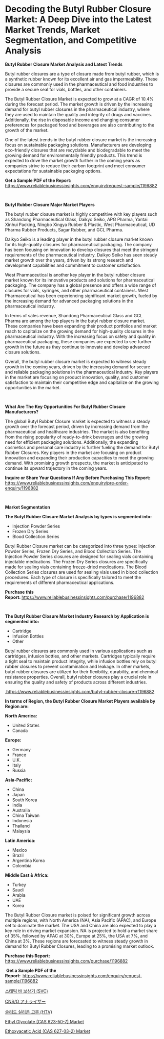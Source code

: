 <p><h1>Decoding the Butyl Rubber Closure Market: A Deep Dive into the Latest Market Trends, Market Segmentation, and Competitive Analysis</h1></p><p><strong>Butyl Rubber Closure Market Analysis and Latest Trends</strong></p>
<p><p>Butyl rubber closures are a type of closure made from butyl rubber, which is a synthetic rubber known for its excellent air and gas impermeability. These closures are commonly used in the pharmaceutical and food industries to provide a secure seal for vials, bottles, and other containers.</p><p>The Butyl Rubber Closure Market is expected to grow at a CAGR of 10.4% during the forecast period. The market growth is driven by the increasing demand for butyl rubber closures in the pharmaceutical industry, where they are used to maintain the quality and integrity of drugs and vaccines. Additionally, the rise in disposable income and changing consumer preferences for packaged food and beverages are also contributing to the growth of the market.</p><p>One of the latest trends in the butyl rubber closure market is the increasing focus on sustainable packaging solutions. Manufacturers are developing eco-friendly closures that are recyclable and biodegradable to meet the growing demand for environmentally friendly products. This trend is expected to drive the market growth further in the coming years as companies strive to reduce their carbon footprint and meet consumer expectations for sustainable packaging options.</p></p>
<p><strong>Get a Sample PDF of the Report:&nbsp;</strong> <a href="https://www.reliablebusinessinsights.com/enquiry/request-sample/1196882">https://www.reliablebusinessinsights.com/enquiry/request-sample/1196882</a></p>
<p>&nbsp;</p>
<p><strong>Butyl Rubber Closure Major Market Players</strong></p>
<p><p>The butyl rubber closure market is highly competitive with key players such as Shandong Pharmaceutical Glass, Daikyo Seiko, APG Pharma, Yantai Xinhui Packing, Ningbo Xingya Rubber & Plastic, West Pharmaceutical, UD Pharma Rubber Products, Sagar Rubber, and GCL Pharma.</p><p>Daikyo Seiko is a leading player in the butyl rubber closure market known for its high-quality closures for pharmaceutical packaging. The company has been focusing on innovation to develop closures that meet the stringent requirements of the pharmaceutical industry. Daikyo Seiko has seen steady market growth over the years, driven by its strong research and development capabilities and commitment to customer satisfaction.</p><p>West Pharmaceutical is another key player in the butyl rubber closure market known for its innovative products and solutions for pharmaceutical packaging. The company has a global presence and offers a wide range of closures for vials, syringes, and other pharmaceutical containers. West Pharmaceutical has been experiencing significant market growth, fueled by the increasing demand for advanced packaging solutions in the pharmaceutical industry.</p><p>In terms of sales revenue, Shandong Pharmaceutical Glass and GCL Pharma are among the top players in the butyl rubber closure market. These companies have been expanding their product portfolios and market reach to capitalize on the growing demand for high-quality closures in the pharmaceutical industry. With the increasing focus on safety and quality in pharmaceutical packaging, these companies are expected to see further growth in the future as they continue to innovate and develop advanced closure solutions.</p><p>Overall, the butyl rubber closure market is expected to witness steady growth in the coming years, driven by the increasing demand for secure and reliable packaging solutions in the pharmaceutical industry. Key players in the market are focusing on product innovation, quality, and customer satisfaction to maintain their competitive edge and capitalize on the growing opportunities in the market.</p></p>
<p>&nbsp;</p>
<p><strong>What Are The Key Opportunities For Butyl Rubber Closure Manufacturers?</strong></p>
<p><p>The global Butyl Rubber Closure market is expected to witness a steady growth over the forecast period, driven by increasing demand from the pharmaceutical and healthcare industries. The market is also benefiting from the rising popularity of ready-to-drink beverages and the growing need for efficient packaging solutions. Additionally, the expanding cosmetics and personal care industry is further fueling the demand for Butyl Rubber Closures. Key players in the market are focusing on product innovation and expanding their production capacities to meet the growing demand. With promising growth prospects, the market is anticipated to continue its upward trajectory in the coming years.</p></p>
<p><strong>Inquire or Share Your Questions If Any Before Purchasing This Report:</strong> <a href="https://www.reliablebusinessinsights.com/enquiry/pre-order-enquiry/1196882">https://www.reliablebusinessinsights.com/enquiry/pre-order-enquiry/1196882</a></p>
<p>&nbsp;</p>
<p><strong>Market Segmentation</strong></p>
<p><strong>The Butyl Rubber Closure Market Analysis by types is segmented into:</strong></p>
<p><ul><li>Injection Powder Series</li><li>Frozen Dry Series</li><li>Blood Collection Series</li></ul></p>
<p><p>Butyl Rubber Closure market can be categorized into three types: Injection Powder Series, Frozen Dry Series, and Blood Collection Series. The Injection Powder Series closures are designed for sealing vials containing injectable medications. The Frozen Dry Series closures are specifically made for sealing vials containing freeze-dried medications. The Blood Collection Series closures are used for sealing vials used in blood collection procedures. Each type of closure is specifically tailored to meet the requirements of different pharmaceutical applications.</p></p>
<p><strong>Purchase this Report:&nbsp;</strong><a href="https://www.reliablebusinessinsights.com/purchase/1196882">https://www.reliablebusinessinsights.com/purchase/1196882</a></p>
<p>&nbsp;</p>
<p><strong>The Butyl Rubber Closure Market Industry Research by Application is segmented into:</strong></p>
<p><ul><li>Cartridge</li><li>Infusion Bottles</li><li>Other</li></ul></p>
<p><p>Butyl rubber closures are commonly used in various applications such as cartridges, infusion bottles, and other markets. Cartridges typically require a tight seal to maintain product integrity, while infusion bottles rely on butyl rubber closures to prevent contamination and leakage. In other markets, butyl rubber closures are utilized for their flexibility, durability, and chemical resistance properties. Overall, butyl rubber closures play a crucial role in ensuring the quality and safety of products across different industries.</p></p>
<p><a href="https://www.reliablebusinessinsights.com/butyl-rubber-closure-r1196882">&nbsp;https://www.reliablebusinessinsights.com/butyl-rubber-closure-r1196882</a></p>
<p><strong>In terms of Region, the Butyl Rubber Closure Market Players available by Region are:</strong></p>
<p>
    <p> <strong> North America: </strong>
        <ul>
            <li>United States</li>
            <li>Canada</li>
        </ul>
        </p> 
    <p> <strong> Europe: </strong>
        <ul>
            <li>Germany</li>
            <li>France</li>
            <li>U.K.</li>
            <li>Italy</li>
            <li>Russia</li>
        </ul>
        </p> 
    <p> <strong> Asia-Pacific: </strong>
        <ul>
            <li>China</li>
            <li>Japan</li>
            <li>South Korea</li>
            <li>India</li>
            <li>Australia</li>
            <li>China Taiwan</li>
            <li>Indonesia</li>
            <li>Thailand</li>
            <li>Malaysia</li>
        </ul>
        </p> 
    <p> <strong> Latin America: </strong>
        <ul>
            <li>Mexico</li>
            <li>Brazil</li>
            <li>Argentina Korea</li>
            <li>Colombia</li>
        </ul>
        </p> 
    <p> <strong> Middle East & Africa: </strong>
        <ul>
            <li>Turkey</li>
            <li>Saudi</li>
            <li>Arabia</li>
            <li>UAE</li>
            <li>Korea</li>
        </ul>
    </p>
    </p>
<p><p>The Butyl Rubber Closure market is poised for significant growth across multiple regions, with North America (NA), Asia Pacific (APAC), and Europe set to dominate the market. The USA and China are also expected to play a key role in driving market expansion. NA is projected to hold a market share of 35%, followed by APAC at 30%, Europe at 25%, the USA at 7%, and China at 3%. These regions are forecasted to witness steady growth in demand for Butyl Rubber Closures, leading to a promising market outlook.</p></p>
<p><strong>Purchase this Report: </strong><a href="https://www.reliablebusinessinsights.com/purchase/1196882">https://www.reliablebusinessinsights.com/purchase/1196882</a></p>
<p>&nbsp;<strong>Get a Sample PDF of the Report:&nbsp;&nbsp;</strong><a href="https://www.reliablebusinessinsights.com/enquiry/request-sample/1196882">https://www.reliablebusinessinsights.com/enquiry/request-sample/1196882</a></p>
<p><strong></strong></p>
<p><p><a href="https://github.com/anton65482023/Market-Research-Report-List-1/blob/main/9226611143925.md">스태틱 바 보상기 (SVC)</a></p><p><a href="https://github.com/KenyonJohns/Market-Research-Report-List-1/blob/main/8325619138085.md">CNS/O アナライザー</a></p><p><a href="https://github.com/Gregost89076vddcv/Market-Research-Report-List-1/blob/main/5699271143926.md">솔리드 실리콘 고무 (HTV)</a></p><p><a href="https://github.com/sowravmitra0/Market-Research-Report-List-1/blob/main/ethyl-glycolate-cas-623-50-7-market.md">Ethyl Glycolate (CAS 623-50-7) Market</a></p><p><a href="https://github.com/maesanjaya8/Market-Research-Report-List-1/blob/main/ethoxyacetic-acid-cas-627-03-2-market.md">Ethoxyacetic Acid (CAS 627-03-2) Market</a></p></p>